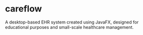 # careflow
A desktop-based EHR system created using JavaFX, designed for educational purposes and small-scale healthcare management.

